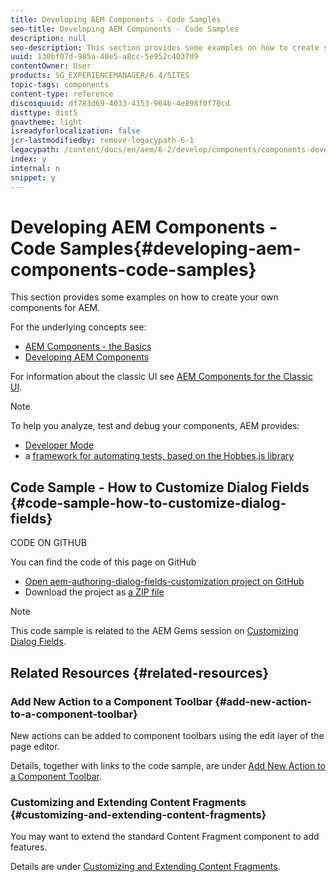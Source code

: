```yaml
---
title: Developing AEM Components - Code Samples
seo-title: Developing AEM Components - Code Samples
description: null
seo-description: This section provides some examples on how to create your own components for AEM.
uuid: 130bf07d-985a-40e5-a8cc-5e952c4037d9
contentOwner: User
products: SG_EXPERIENCEMANAGER/6.4/SITES
topic-tags: components
content-type: reference
discoiquuid: df783d69-4033-4153-964b-4e898f0f70cd
disttype: dist5
gnavtheme: light
isreadyforlocalization: false
jcr-lastmodifiedby: remove-legacypath-6-1
legacypath: /content/docs/en/aem/6-2/develop/components/components-develop
index: y
internal: n
snippet: y
---
```


# Developing AEM Components - Code Samples{#developing-aem-components-code-samples}

This section provides some examples on how to create your own components for AEM.

For the underlying concepts see:

* [AEM Components - the Basics](../../developing/using/components-basics.md)
* [Developing AEM Components](../../developing/using/developing-components.md)

For information about the classic UI see [AEM Components for the Classic UI](../../developing/using/developing-components-classic.md).

>[!NOTE]
>
>To help you analyze, test and debug your components, AEM provides:
>
>* [Developer Mode](../../developing/using/developer-mode.md)
>* a [framework for automating tests, based on the Hobbes.js library](../../developing/using/hobbes.md)  
>

## Code Sample - How to Customize Dialog Fields {#code-sample-how-to-customize-dialog-fields}

CODE ON GITHUB

You can find the code of this page on GitHub

* [Open aem-authoring-dialog-fields-customization project on GitHub](https://github.com/Adobe-Marketing-Cloud/aem-authoring-dialog-fields-customization)
* Download the project as [a ZIP file](https://github.com/Adobe-Marketing-Cloud/aem-authoring-dialog-fields-customization/archive/master.zip)

>[!NOTE]
>
>This code sample is related to the AEM Gems session on [Customizing Dialog Fields](http://docs.adobe.com/content/ddc/en/gems/customizing-dialog-fields-in-touch-ui.html).

## Related Resources {#related-resources}

### Add New Action to a Component Toolbar {#add-new-action-to-a-component-toolbar}

New actions can be added to component toolbars using the edit layer of the page editor.

Details, together with links to the code sample, are under [Add New Action to a Component Toolbar](../../developing/using/customizing-page-authoring-touch.md#addnewactiontoacomponenttoolbar).

### Customizing and Extending Content Fragments {#customizing-and-extending-content-fragments}

You may want to extend the standard Content Fragment component to add features.

Details are under [Customizing and Extending Content Fragments](../../developing/using/customizing-content-fragments.md).  

